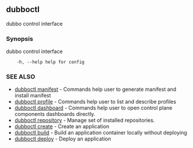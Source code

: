 ## dubboctl

dubbo control interface

### Synopsis

dubbo control interface

```
    -h, --help help for config
```

### SEE ALSO

* [dubboctl manifest](dubboctl_manifest.md) - Commands help user to generate manifest and install manifest
* [dubboctl profile](dubboctl_profile.md) - Commands help user to list and describe profiles
* [dubboctl dashboard](dubboctl_dashboard.md) - Commands help user to open control plane components dashboards directly.
* [dubboctl repository](dubboctl_repository.md) - Manage set of installed repositories.
* [dubboctl create](dubboctl_create.md) - Create an application
* [dubboctl build](dubboctl_build.md) - Build an application container locally without deploying
* [dubboctl deploy](dubboctl_deploy.md) - Deploy an application